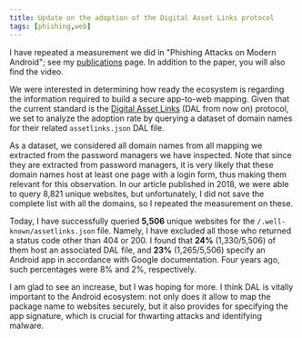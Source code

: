 ```yaml
---
title: Update on the adoption of the Digital Asset Links protocol
tags: [phishing,web]
---
```


I have repeated a measurement we did in "Phishing Attacks on Modern Android"; see my [publications](/publications/) page. In addition to the paper, you will also find the video.

We were interested in determining how ready the ecosystem is regarding the information required to build a secure app-to-web mapping. 
Given that the current standard is the [Digital Asset Links](https://developers.google.com/digital-asset-links) (DAL from now on) protocol, we set to analyze the adoption rate by querying a dataset of domain names for their related `assetlinks.json` DAL file. 

As a dataset, we considered all domain names from all mapping we extracted from the password managers we have inspected. 
Note that since they are extracted from password managers, it is very likely that these domain names host at least one page with a login form, thus making them relevant for this observation. 
In our article published in 2018, we were able to query 8,821 unique websites, but unfortunately, I did not save the complete list with all the domains, so I repeated the measurement on these.

Today, I have successfully queried **5,506** unique websites for the `/.well-known/assetlinks.json` file. Namely, I have excluded all those who returned a status code other than 404 or 200. 
I found that **24%** (1,330/5,506) of them host an associated DAL file, and **23%** (1,265/5,506) specify an Android app in accordance with Google documentation. 
Four years ago, such percentages were 8% and 2%, respectively.

I am glad to see an increase, but I was hoping for more. 
I think DAL is vitally important to the Android ecosystem: not only does it allow to map the package name to websites securely, but it also provides for specifying the app signature, which is crucial for thwarting attacks and identifying malware.
